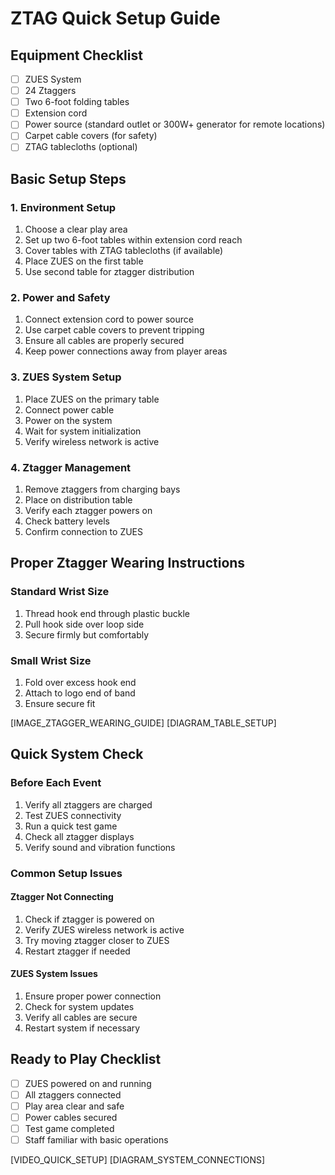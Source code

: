 # ZTAG Quick Setup Guide

## Equipment Checklist
- [ ] ZUES System
- [ ] 24 Ztaggers
- [ ] Two 6-foot folding tables
- [ ] Extension cord
- [ ] Power source (standard outlet or 300W+ generator for remote locations)
- [ ] Carpet cable covers (for safety)
- [ ] ZTAG tablecloths (optional)

## Basic Setup Steps

### 1. Environment Setup
1. Choose a clear play area
2. Set up two 6-foot tables within extension cord reach
3. Cover tables with ZTAG tablecloths (if available)
4. Place ZUES on the first table
5. Use second table for ztagger distribution

### 2. Power and Safety
1. Connect extension cord to power source
2. Use carpet cable covers to prevent tripping
3. Ensure all cables are properly secured
4. Keep power connections away from player areas

### 3. ZUES System Setup
1. Place ZUES on the primary table
2. Connect power cable
3. Power on the system
4. Wait for system initialization
5. Verify wireless network is active

### 4. Ztagger Management
1. Remove ztaggers from charging bays
2. Place on distribution table
3. Verify each ztagger powers on
4. Check battery levels
5. Confirm connection to ZUES

## Proper Ztagger Wearing Instructions

### Standard Wrist Size
1. Thread hook end through plastic buckle
2. Pull hook side over loop side
3. Secure firmly but comfortably

### Small Wrist Size
1. Fold over excess hook end
2. Attach to logo end of band
3. Ensure secure fit

[IMAGE_ZTAGGER_WEARING_GUIDE]
[DIAGRAM_TABLE_SETUP]

## Quick System Check

### Before Each Event
1. Verify all ztaggers are charged
2. Test ZUES connectivity
3. Run a quick test game
4. Check all ztagger displays
5. Verify sound and vibration functions

### Common Setup Issues

#### Ztagger Not Connecting
1. Check if ztagger is powered on
2. Verify ZUES wireless network is active
3. Try moving ztagger closer to ZUES
4. Restart ztagger if needed

#### ZUES System Issues
1. Ensure proper power connection
2. Check for system updates
3. Verify all cables are secure
4. Restart system if necessary

## Ready to Play Checklist
- [ ] ZUES powered on and running
- [ ] All ztaggers connected
- [ ] Play area clear and safe
- [ ] Power cables secured
- [ ] Test game completed
- [ ] Staff familiar with basic operations

[VIDEO_QUICK_SETUP]
[DIAGRAM_SYSTEM_CONNECTIONS]
